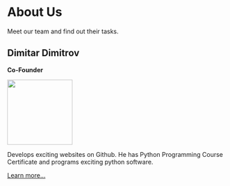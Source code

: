 # About Us

Meet our team and find out their tasks.

## Dimitar Dimitrov

**Co-Founder**

<img width="150" align="center" src="https://user-images.githubusercontent.com/112943652/211498909-f0d7a5ab-6694-43c9-9de6-9f7ac0573cf7.jpg">

Develops exciting websites on Github. He has Python Programming Course Certificate and programs exciting python software.

[Learn more...](docs/MitkoVtori.md)
